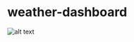 # weather-dashboard

![alt text](https://github.com/sanjeepan23/weather-dashboard/assets/main/.h2o.png?raw=true)
